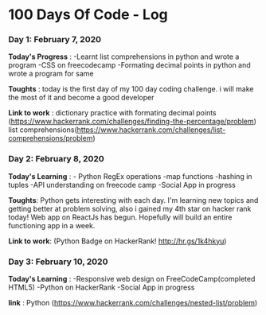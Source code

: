 # 100 Days Of Code - Log

### Day 1: February 7, 2020

**Today's Progress** : -Learnt list comprehensions in python and wrote a program  -CSS on freecodecamp  -Formating decimal points in python and wrote a program for same

**Toughts** : today is the first day of my 100 day coding challenge. i will make the most of it and become a good developer

**Link to work** : dictionary practice with formating decimal points (https://www.hackerrank.com/challenges/finding-the-percentage/problem)
list comprehensions(https://www.hackerrank.com/challenges/list-comprehensions/problem)

### Day 2: February 8, 2020

**Today's Learning** : - Python RegEx operations -map functions -hashing in tuples -API understanding on freecode camp -Social App in progress 

**Toughts**: Python gets interesting with each day. I'm learning new topics and getting better at problem solving, also i gained my 4th star on hacker rank today! 
Web app on ReactJs has begun. Hopefully will build an entire functioning app in a week.

**Link to work**: (Python Badge on HackerRank! http://hr.gs/1k4hkyu)

### Day 3: February  10, 2020

**Today's Learning** : -Responsive web design on FreeCodeCamp(completed HTML5) -Python on HackerRank -Social App in progress

**link** : Python (https://www.hackerrank.com/challenges/nested-list/problem) 

